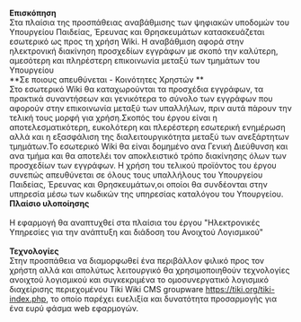 **Επισκόπηση**
<br>
Στα πλαίσια της προσπάθειας αναβάθμισης των ψηφιακών υποδομών του Υπουργείου Παιδείας, Έρευνας και Θρησκευμάτων κατασκευάζεται εσωτερικό ως προς τη χρήση Wiki. Η αναβάθμιση αφορά στην ηλεκτρονική διακίνηση προσχεδίων εγγράφων με σκοπό την καλύτερη, αμεσότερη και πληρέστερη επικοινωνία μεταξύ των τμημάτων του Υπουργείου
<br>
**Σε ποιους απευθύνεται - Κοινότητες Χρηστών **
<br>
Στο εσωτερικό Wiki θα καταχωρούνται τα προσχέδια εγγράφων, τα πρακτικά συναντήσεων και γενικότερα το σύνολο των εγγράφων που αφορούν στην επικοινωνία μεταξύ των υπαλλήλων, πριν αυτά πάρουν την τελική τους μορφή για χρήση.Σκοπός του έργου είναι η αποτελεσματικότερη, ευκολότερη και πλερέστερη εσωτερική ενημέρωση αλλά και η εξασφάλιση  της διαλειτουργικότητα μεταξύ των ανεξάρτητων τμημάτων.Το εσωτερικό Wiki θα είναι δομημένο ανα Γενική Διεύθυνση και ανα τμήμα και θα αποτελέι τον αποκλειστικό τρόπο διακίνησης όλων των προσχεδίων των εγγράφων. Η χρήση του τελικού προϊόντος του έργου συνεπώς απευθύνεται σε όλους τους υπαλλήλους του Υπουργείου Παιδείας, Έρευνας και Θρησκευμάτων,οι οποίοι θα συνδέονται στην υπηρεσία μέσω των κωδικών της υπηρεσίας καταλόγου του Υπουργείου.
<br>
**Πλαίσιο υλοποίησης**
<br>
<br>
Η εφαρμογή θα αναπτυχθεί στα πλαίσια του έργου "Ηλεκτρονικές Υπηρεσίες για την ανάπτυξη και διάδοση του Ανοιχτού Λογισμικού"
<br>
<br>
**Τεχνολογίες**
<br>
Στην προσπάθεια να διαμορφωθεί ένα περιβάλλον φιλικό προς τον χρήστη αλλά και απολύτως λειτουργικό θα χρησιμοποιηθούν τεχνολογίες ανοιχτού λογισμικού και συγκεκριμένα το ομοσυνεργατικό λογισμικό διαχείρισης περιεχομένου Tiki Wiki CMS groupware https://tiki.org/tiki-index.php, το οποίο παρέχει ευελιξία και δυνατότητα προσαρμογής για ένα ευρύ φάσμα web εφαρμογών.
<br>
